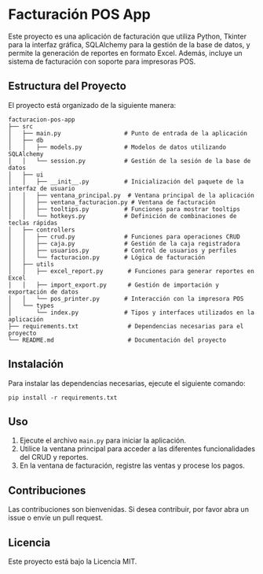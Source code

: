 # Facturación POS App

Este proyecto es una aplicación de facturación que utiliza Python, Tkinter para la interfaz gráfica, SQLAlchemy para la gestión de la base de datos, y permite la generación de reportes en formato Excel. Además, incluye un sistema de facturación con soporte para impresoras POS.

## Estructura del Proyecto

El proyecto está organizado de la siguiente manera:

```
facturacion-pos-app
├── src
│   ├── main.py                  # Punto de entrada de la aplicación
│   ├── db
│   │   ├── models.py            # Modelos de datos utilizando SQLAlchemy
│   │   └── session.py           # Gestión de la sesión de la base de datos
│   ├── ui
│   │   ├── __init__.py          # Inicialización del paquete de la interfaz de usuario
│   │   ├── ventana_principal.py  # Ventana principal de la aplicación
│   │   ├── ventana_facturacion.py # Ventana de facturación
│   │   ├── tooltips.py          # Funciones para mostrar tooltips
│   │   └── hotkeys.py           # Definición de combinaciones de teclas rápidas
│   ├── controllers
│   │   ├── crud.py              # Funciones para operaciones CRUD
│   │   ├── caja.py              # Gestión de la caja registradora
│   │   ├── usuarios.py          # Control de usuarios y perfiles
│   │   └── facturacion.py       # Lógica de facturación
│   ├── utils
│   │   ├── excel_report.py       # Funciones para generar reportes en Excel
│   │   ├── import_export.py      # Gestión de importación y exportación de datos
│   │   └── pos_printer.py       # Interacción con la impresora POS
│   └── types
│       └── index.py             # Tipos y interfaces utilizados en la aplicación
├── requirements.txt              # Dependencias necesarias para el proyecto
└── README.md                     # Documentación del proyecto
```

## Instalación

Para instalar las dependencias necesarias, ejecute el siguiente comando:

```
pip install -r requirements.txt
```

## Uso

1. Ejecute el archivo `main.py` para iniciar la aplicación.
2. Utilice la ventana principal para acceder a las diferentes funcionalidades del CRUD y reportes.
3. En la ventana de facturación, registre las ventas y procese los pagos.

## Contribuciones

Las contribuciones son bienvenidas. Si desea contribuir, por favor abra un issue o envíe un pull request.

## Licencia

Este proyecto está bajo la Licencia MIT.